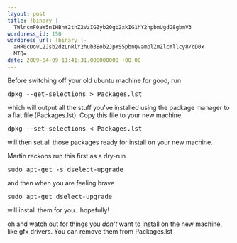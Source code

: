 ```yaml
---
layout: post
title: !binary |-
  TWlncmF0aW5nIHBhY2thZ2VzIGZyb20gb2xkIG1hY2hpbmUgdG8gbmV3
wordpress_id: 150
wordpress_url: !binary |-
  aHR0cDovL2Jsb2dzLnRlY2hub3Bob2JpYS5pbnQvamplZmZlcmllcy8/cD0x
  MTQ=
date: 2009-04-09 11:41:31.000000000 +00:00
---
```

Before switching off your old ubuntu machine for good, run
<pre>dpkg --get-selections &gt; Packages.lst</pre>
which will output all the stuff you've installed using the package manager to a flat file (Packages.lst). Copy this file to your new machine.
<pre>dpkg --set-selections &lt; Packages.lst</pre>
will then set all those packages ready for install on your new machine.

Martin reckons run this first as a dry-run
<pre>sudo apt-get -s dselect-upgrade</pre>
and then when you are feeling brave
<pre>sudo apt-get dselect-upgrade</pre>
will install them for you...hopefully!

oh and watch out for things you *don't* want to install on the new machine, like gfx drivers. You can remove them from Packages.lst

